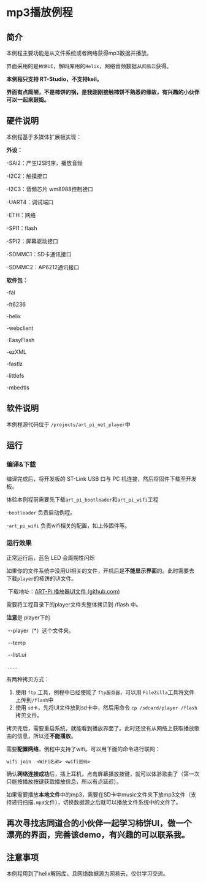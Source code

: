 # mp3播放例程

## 简介

本例程主要功能是从文件系统或者网络获得mp3数据并播放。

界面采用的是`柿饼UI`，解码库用的`Helix`，网络音频数据从`网易云`获得。

**本例程只支持 RT-Studio，不支持keil。**

**界面有点简陋，不是柿饼的锅，是我刚刚接触柿饼不熟悉的缘故，有兴趣的小伙伴可以一起来鼓捣。**

## 硬件说明

本例程基于多媒体扩展板实现：

**外设：**

-SAI2：产生I2S时序，播放音频

-I2C2：触摸接口

-I2C3：音频芯片 wm8988控制接口

-UART4：调试端口

-ETH：网络

-SPI1：flash

-SPI2：屏幕驱动接口

-SDMMC1：SD卡通讯接口

-SDMMC2：AP6212通讯接口

**软件包：**

-fal

-ft6236

-helix

-webclient

-EasyFlash

-ezXML

-fastlz

-littlefs

-mbedtls



## 软件说明

本例程源代码位于 `/projects/art_pi_net_player`中

## 运行
### 编译&下载

编译完成后，将开发板的 ST-Link USB 口与 PC 机连接，然后将固件下载至开发板。

体验本例程前需要先下载`art_pi_bootloader`和`art_pi_wifi`工程

   -`bootloader`     负责启动例程。

   -` art_pi_wifi `   负责wifi相关的配置，如上传固件等。

### 运行效果

正常运行后，蓝色 LED 会周期性闪烁

如果你的文件系统中没用UI相关的文件，开机后是**不能显示界面**的。此时需要去下载`player`的柿饼的UI文件。

​		下载地址：[ART-Pi 播放器UI文件 (github.com)](https://github.com/liuduanfei/player)

需要将工程目录下的player文件夹整体拷贝到  /flash 中。

**注意**是 player下的

​				--player（*）这个文件夹。

​				--temp

​                --list.ui

​                   ......

有两种拷贝方式：

1. 使用 `ftp` 工具，例程中已经使能了 `ftp服务器`，可以用 `FileZilla`工具将文件上传到`/flash`中
2. 使用 `sd卡`，先将UI文件放到sd卡中，然后用命令 `cp /sdcard/player /flash` 拷贝文件。

拷贝完后，需要重启系统，就能看到播放界面了。此时还没有从网络上获取播放歌曲的信息，所以还**不能播放**。

需要**配置网络**，例程中支持了wifi。可以用下面的命令进行联网：

 `wifi join  <WiFi名称> <wifi密码>`

确认**网络连接成功**后，插上耳机，点击屏幕播放按键，就可以体验歌曲了（第一次只能按播放按键获取播放信息，所以有点延迟）。

如果需要播放**本地文件**中的mp3，需要在SD卡中music文件夹下放mp3文件（支持递归扫描`.mp3`文件），切换数据源之后就可以播放文件系统中的文件了。



## 再次寻找志同道合的小伙伴一起学习柿饼UI，做一个漂亮的界面，完善该demo，有兴趣的可以联系我。



## 注意事项

本例程用到了helix解码库，且网络数据源为网易云，仅供学习交流。

